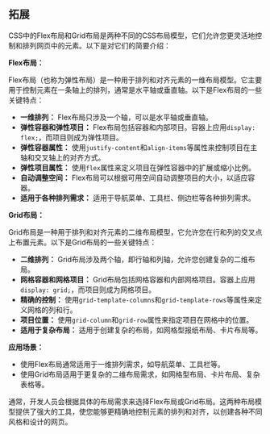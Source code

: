 ## 拓展

CSS中的Flex布局和Grid布局是两种不同的CSS布局模型，它们允许您更灵活地控制和排列网页中的元素。以下是对它们的简要介绍：

**Flex布局：**

Flex布局（也称为弹性布局）是一种用于排列和对齐元素的一维布局模型。它主要用于控制元素在一条轴上的排列，通常是水平轴或垂直轴。以下是Flex布局的一些关键特点：

- **一维排列：** Flex布局只涉及一个轴，可以是水平轴或垂直轴。
- **弹性容器和弹性项目：** Flex布局包括容器和内部项目。容器上应用`display: flex;`，而项目则成为弹性项目。
- **弹性容器属性：** 使用`justify-content`和`align-items`等属性来控制项目在主轴和交叉轴上的对齐方式。
- **弹性项目属性：** 使用`flex`属性来定义项目在弹性容器中的扩展或缩小比例。
- **自动调整空间：** Flex布局可以根据可用空间自动调整项目的大小，以适应容器。
- **适用于各种排列需求：** 适用于导航菜单、工具栏、侧边栏等各种排列需求。

**Grid布局：**

Grid布局是一种用于排列和对齐元素的二维布局模型，它允许您在行和列的交叉点上布置元素。以下是Grid布局的一些关键特点：

- **二维排列：** Grid布局涉及两个轴，即行轴和列轴，允许您创建复杂的二维布局。
- **网格容器和网格项目：** Grid布局包括网格容器和内部网格项目。容器上应用`display: grid;`，而项目则成为网格项目。
- **精确的控制：** 使用`grid-template-columns`和`grid-template-rows`等属性来定义网格的列和行。
- **项目位置：** 使用`grid-column`和`grid-row`属性来指定项目在网格中的位置。
- **适用于复杂布局：** 适用于创建复杂的布局，如网格型报纸布局、卡片布局等。

**应用场景：**

- 使用Flex布局通常适用于一维排列需求，如导航菜单、工具栏等。
- 使用Grid布局适用于更复杂的二维布局需求，如网格型布局、卡片布局、复杂表格等。

通常，开发人员会根据具体的布局需求来选择Flex布局或Grid布局。这两种布局模型提供了强大的工具，使您能够更精确地控制元素的排列和对齐，以创建各种不同风格和设计的网页。